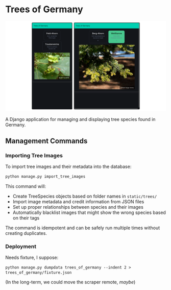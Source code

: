 # Trees of Germany

![screenshot mockup](/trees_of_germany/doc/img/screen1.png)

A Django application for managing and displaying tree species found in Germany.

## Management Commands

### Importing Tree Images

To import tree images and their metadata into the database:

```bash
python manage.py import_tree_images
```

This command will:
- Create TreeSpecies objects based on folder names in `static/trees/`
- Import image metadata and credit information from JSON files
- Set up proper relationships between species and their images
- Automatically blacklist images that might show the wrong species based on their tags

The command is idempotent and can be safely run multiple times without creating duplicates.


### Deployment

Needs fixture, I suppose:

```
python manage.py dumpdata trees_of_germany --indent 2 > trees_of_germany/fixture.json
```

(In the long-term, we could move the scraper remote, *maybe*)